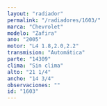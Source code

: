 ```yaml
---
layout: "radiador"
permalink: "/radiadores/1603/"
marca: "Chevrolet"
modelo: "Zafira"
ano: "2005"
motor: "L4 1.8,2.0,2.2"
transmision: "Automática"
parte: "14309"
clima: "Sin clima"
alto: "21 1/4"
ancho: "14 3/4"
observaciones: ""
id: "1603"
---
```


